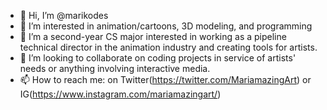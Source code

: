 - 👋 Hi, I’m @marikodes
- 👀 I’m interested in animation/cartoons, 3D modeling, and programming
- 🌱 I’m a second-year CS major interested in working as a pipeline technical director in the animation industry and creating tools for artists.
- 💞️ I’m looking to collaborate on coding projects in service of artists' needs or anything involving interactive media.
- 📫 How to reach me: on Twitter(https://twitter.com/MariamazingArt) or IG(https://www.instagram.com/mariamazingart/)


<!---
marikodes/marikodes is a ✨ special ✨ repository because its `README.md` (this file) appears on your GitHub profile.
You can click the Preview link to take a look at your changes.
--->
